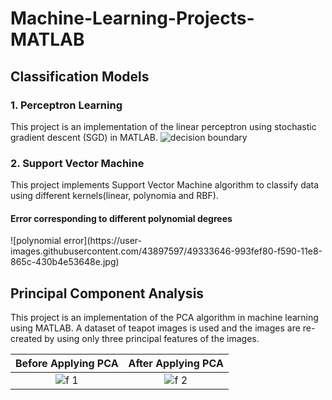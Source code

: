 # Machine-Learning-Projects-MATLAB
## Classification Models 
###  1. Perceptron Learning
  
  This project is an implementation of the linear perceptron using stochastic gradient descent (SGD) in MATLAB.
  ![decision boundary](https://user-images.githubusercontent.com/43897597/49332985-d7cfad00-f584-11e8-8702-39c9a2e38ef5.jpg)
###  2. Support Vector Machine

  This project implements Support Vector Machine algorithm to classify data using different kernels(linear, polynomia and RBF).
  <h4> Error corresponding to different polynomial degrees </h4>
![polynomial error](https://user-images.githubusercontent.com/43897597/49333646-993fef80-f590-11e8-865c-430b4e53648e.jpg)

## Principal Component Analysis

This project is an implementation of the PCA algorithm in machine learning using MATLAB. A dataset of teapot images is used and the images are re-created by using only three principal features of the images.

Before Applying PCA        |  After Applying PCA
:-------------------------:|:-------------------------:
![f 1](https://user-images.githubusercontent.com/43897597/49427143-93086980-f770-11e8-9df1-926e968ed3ca.jpg) | ![f 2](https://user-images.githubusercontent.com/43897597/49427148-96035a00-f770-11e8-878b-16eacdbf2c8d.jpg)
